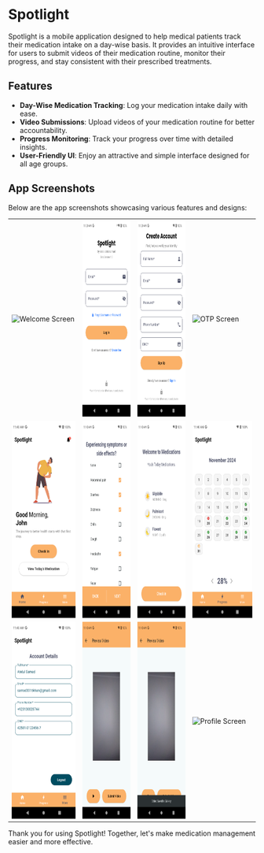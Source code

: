 # Spotlight

Spotlight is a mobile application designed to help medical patients track their medication intake on a day-wise basis. It provides an intuitive interface for users to submit videos of their medication routine, monitor their progress, and stay consistent with their prescribed treatments.

## Features

- **Day-Wise Medication Tracking**: Log your medication intake daily with ease.
- **Video Submissions**: Upload videos of your medication routine for better accountability.
- **Progress Monitoring**: Track your progress over time with detailed insights.
- **User-Friendly UI**: Enjoy an attractive and simple interface designed for all age groups.

## App Screenshots

Below are the app screenshots showcasing various features and designs:

<table>
  <tr>
    <td><img src="./screenshot/splash.png.png" width="200" height="400" alt="Welcome Screen" /></td>
    <td><img src="./screenshot/login.png" width="200" height="400" alt="Signup Screen" /></td>
    <td><img src="./screenshot/signup.png" width="200" height="400" alt="Login Screen" /></td>
    <td><img src="./screenshot/" width="200" height="400" alt="OTP Screen" /></td>
  </tr>
  <tr>
    <td><img src="./screenshot/home.png" width="200" height="400" alt="Home Screen" /></td>
    <td><img src="./screenshot/checkin.png" width="200" height="400" alt="Drawer Screen" /></td>
    <td><img src="./screenshot/medicine.png" width="200" height="400" alt="Categories Screen" /></td>
    <td><img src="./screenshot/progress.png" width="200" height="400" alt="History Screen" /></td>
  </tr>
  <tr>
    <td><img src="./screenshot/profile.png" width="200" height="400" alt="Points Screen" /></td>
    <td><img src="./screenshot/preview.png" width="200" height="400" alt="Category Vouchers Screen" /></td>
    <td><img src="./screenshot/videosave.png" width="200" height="400" alt="Profile Screen" /></td>
    <td><img src="./screenshot/success.png.png" width="200" height="400" alt="Profile Screen" /></td>
  </tr>
</table>

Thank you for using Spotlight! Together, let's make medication management easier and more effective.
